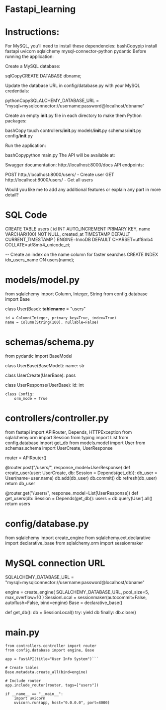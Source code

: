 # Fastapi_learning


# Instructions:
For MySQL, you'll need to install these dependencies:
bashCopypip install fastapi uvicorn sqlalchemy mysql-connector-python pydantic
Before running the application:

Create a MySQL database:

sqlCopyCREATE DATABASE dbname;

Update the database URL in config/database.py with your MySQL credentials:

pythonCopySQLALCHEMY_DATABASE_URL = "mysql+mysqlconnector://username:password@localhost/dbname"

Create an empty __init__.py file in each directory to make them Python packages:

bashCopy    touch controllers/__init__.py models/__init__.py schemas/__init__.py config/__init__.py

Run the application:

bashCopypython main.py
The API will be available at:

Swagger documentation: http://localhost:8000/docs
API endpoints:

POST http://localhost:8000/users/ - Create user
GET http://localhost:8000/users/ - Get all users



Would you like me to add any additional features or explain any part in more detail?






# SQL Code


CREATE TABLE users (
    id INT AUTO_INCREMENT PRIMARY KEY,
    name VARCHAR(100) NOT NULL,
    created_at TIMESTAMP DEFAULT CURRENT_TIMESTAMP
) ENGINE=InnoDB DEFAULT CHARSET=utf8mb4 COLLATE=utf8mb4_unicode_ci;

-- Create an index on the name column for faster searches
CREATE INDEX idx_users_name ON users(name);



# models/model.py
from sqlalchemy import Column, Integer, String
from config.database import Base

class User(Base):
    __tablename__ = "users"
    
    id = Column(Integer, primary_key=True, index=True)
    name = Column(String(100), nullable=False)

# schemas/schema.py
from pydantic import BaseModel

class UserBase(BaseModel):
    name: str

class UserCreate(UserBase):
    pass

class UserResponse(UserBase):
    id: int
    
    class Config:
        orm_mode = True

# controllers/controller.py
from fastapi import APIRouter, Depends, HTTPException
from sqlalchemy.orm import Session
from typing import List
from config.database import get_db
from models.model import User
from schemas.schema import UserCreate, UserResponse

router = APIRouter()

@router.post("/users/", response_model=UserResponse)
def create_user(user: UserCreate, db: Session = Depends(get_db)):
    db_user = User(name=user.name)
    db.add(db_user)
    db.commit()
    db.refresh(db_user)
    return db_user

@router.get("/users/", response_model=List[UserResponse])
def get_users(db: Session = Depends(get_db)):
    users = db.query(User).all()
    return users

# config/database.py
from sqlalchemy import create_engine
from sqlalchemy.ext.declarative import declarative_base
from sqlalchemy.orm import sessionmaker

# MySQL connection URL
SQLALCHEMY_DATABASE_URL = "mysql+mysqlconnector://username:password@localhost/dbname"

engine = create_engine(
    SQLALCHEMY_DATABASE_URL,
    pool_size=5,
    max_overflow=10
)
SessionLocal = sessionmaker(autocommit=False, autoflush=False, bind=engine)
Base = declarative_base()

def get_db():
    db = SessionLocal()
    try:
        yield db
    finally:
        db.close()

# main.py
```from fastapi import FastAPI
from controllers.controller import router
from config.database import engine, Base

app = FastAPI(title="User Info System")```

# Create tables
Base.metadata.create_all(bind=engine)

# Include router
app.include_router(router, tags=["users"])

if __name__ == "__main__":
    import uvicorn
    uvicorn.run(app, host="0.0.0.0", port=8000)
